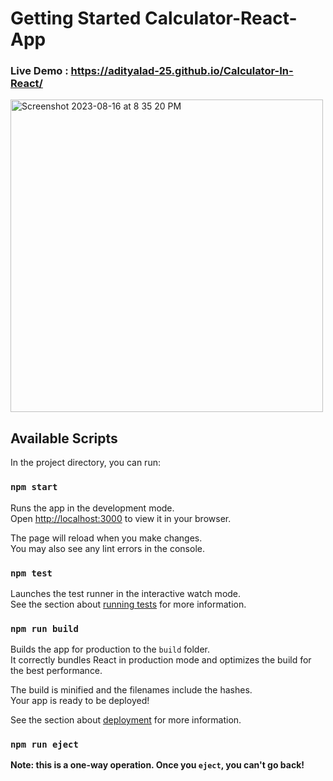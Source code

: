 # Getting Started Calculator-React-App

### Live Demo : https://adityalad-25.github.io/Calculator-In-React/

<img width="500" alt="Screenshot 2023-08-16 at 8 35 20 PM" src="https://github.com/Adityalad-25/Calculator-In-React/assets/97255480/9fbc8fb2-2360-4b20-b422-15dc52b05916">




## Available Scripts

In the project directory, you can run:

### `npm start`

Runs the app in the development mode.\
Open [http://localhost:3000](http://localhost:3000) to view it in your browser.

The page will reload when you make changes.\
You may also see any lint errors in the console.

### `npm test`

Launches the test runner in the interactive watch mode.\
See the section about [running tests](https://facebook.github.io/create-react-app/docs/running-tests) for more information.

### `npm run build`

Builds the app for production to the `build` folder.\
It correctly bundles React in production mode and optimizes the build for the best performance.

The build is minified and the filenames include the hashes.\
Your app is ready to be deployed!

See the section about [deployment](https://facebook.github.io/create-react-app/docs/deployment) for more information.

### `npm run eject`

**Note: this is a one-way operation. Once you `eject`, you can't go back!**




